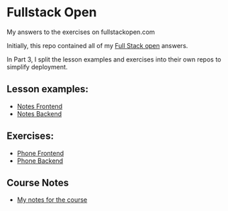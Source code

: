 # Fullstack Open

My answers to the exercises on fullstackopen.com

Initially, this repo contained all of my [Full Stack open](https://fullstackopen.com/en/) answers.

In Part 3, I split the lesson examples and exercises into their own repos to simplify deployment.

## Lesson examples:
* [Notes Frontend](https://github.com/astroud/fullstackopen-notes-frontend)
* [Notes Backend](https://github.com/astroud/fullstackopen-notes-backend)

## Exercises:
* [Phone Frontend](https://github.com/astroud/fullstackopen-phone-frontend)
* [Phone Backend](https://github.com/astroud/fullstackopen-phone-backend)

## Course Notes
* [My notes for the course](https://github.com/astroud/notes)